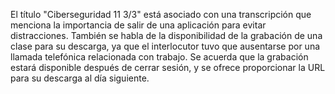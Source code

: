 El título "Ciberseguridad 11 3/3" está asociado con una transcripción que menciona la importancia de salir de una aplicación para evitar distracciones. También se habla de la disponibilidad de la grabación de una clase para su descarga, ya que el interlocutor tuvo que ausentarse por una llamada telefónica relacionada con trabajo. Se acuerda que la grabación estará disponible después de cerrar sesión, y se ofrece proporcionar la URL para su descarga al día siguiente.
